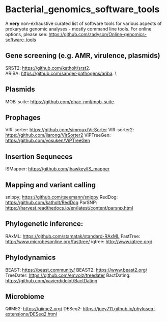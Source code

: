# Bacterial_genomics_software_tools
A **very** non-exhaustive curated list of software tools for various aspects of prokaryote genomic analyses - mostly command line tools.  For online options, please see: https://github.com/zadyson/Online-genomics-software-tools

## Gene screening (e.g. AMR, virulence, plasmids)
SRST2: https://github.com/katholt/srst2. \
ARIBA: https://github.com/sanger-pathogens/ariba. \

## Plasmids
MOB-suite: https://github.com/phac-nml/mob-suite.

## Prophages
VIR-sorter: https://github.com/simroux/VirSorter
VIR-sorter2: https://github.com/jiarong/VirSorter2
ViPTreeGen: https://github.com/yosuken/ViPTreeGen

## Insertion Sequneces
ISMapper: https://github.com/jhawkey/IS_mapper

## Mapping and variant calling
snippy; https://github.com/tseemann/snippy
RedDog: https://github.com/katholt/RedDog
ParSNP: https://harvest.readthedocs.io/en/latest/content/parsnp.html

## Phylogenetic inference:
RAxML: https://github.com/stamatak/standard-RAxML
FastTree: http://www.microbesonline.org/fasttree/
iqtree: http://www.iqtree.org/

## Phylodynamics
BEAST: https://beast.community/
BEAST2: https://www.beast2.org/
TreeDater: https://github.com/emvolz/treedater
BactDating: https://github.com/xavierdidelot/BactDating


## Microbiome
QIIME2: https://qiime2.org/
DESeq2: https://joey711.github.io/phyloseq-extensions/DESeq2.html
